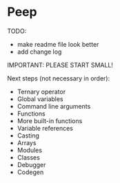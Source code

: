 # Peep

TODO:
- make readme file look better
- add change log

IMPORTANT: PLEASE START SMALL!

Next steps (not necessary in order):
- Ternary operator
- Global variables
- Command line arguments
- Functions
- More built-in functions
- Variable references
- Casting
- Arrays
- Modules
- Classes
- Debugger
- Codegen